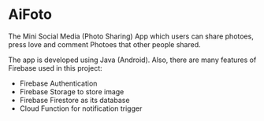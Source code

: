 # AiFoto
The Mini Social Media (Photo Sharing) App which users can share photoes, press love and comment Photoes that other people shared.

The app is developed using Java (Android). 
Also, there are many features of Firebase used in this project: 
- Firebase Authentication
- Firebase Storage to store image
- Firebase Firestore as its database
- Cloud Function for notification trigger
